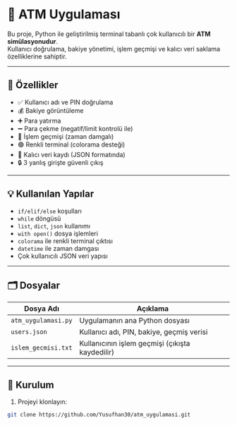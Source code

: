 # 🏦 ATM Uygulaması

Bu proje, Python ile geliştirilmiş terminal tabanlı çok kullanıcılı bir **ATM simülasyonudur**.  
Kullanıcı doğrulama, bakiye yönetimi, işlem geçmişi ve kalıcı veri saklama özelliklerine sahiptir.

---

## 🚀 Özellikler

- ✅ Kullanıcı adı ve PIN doğrulama
- 💰 Bakiye görüntüleme
- ➕ Para yatırma
- ➖ Para çekme (negatif/limit kontrolü ile)
- 🧾 İşlem geçmişi (zaman damgalı)
- 🟢 Renkli terminal (colorama desteği)
- 💾 Kalıcı veri kaydı (JSON formatında)
- 🔒 3 yanlış girişte güvenli çıkış

---

## 💡 Kullanılan Yapılar

- `if/elif/else` koşulları  
- `while` döngüsü  
- `list`, `dict`, `json` kullanımı  
- `with open()` dosya işlemleri  
- `colorama` ile renkli terminal çıktısı  
- `datetime` ile zaman damgası  
- Çok kullanıcılı JSON veri yapısı

---

## 🗂 Dosyalar

| Dosya Adı            | Açıklama                                  |
|----------------------|-------------------------------------------|
| `atm_uygulamasi.py`  | Uygulamanın ana Python dosyası            |
| `users.json`         | Kullanıcı adı, PIN, bakiye, geçmiş verisi |
| `islem_gecmisi.txt`  | Kullanıcının işlem geçmişi (çıkışta kaydedilir) |

---

## 🔧 Kurulum

1. Projeyi klonlayın:
```bash
git clone https://github.com/Yusufhan30/atm_uygulamasi.git
